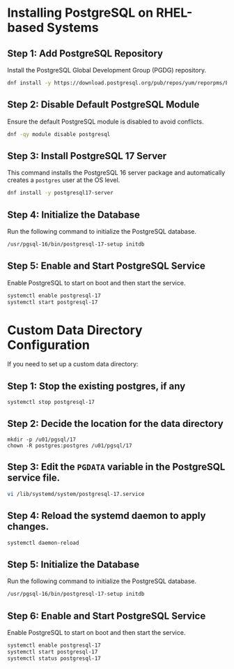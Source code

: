 # Installing PostgreSQL on RHEL-based Systems



## Step 1: Add PostgreSQL Repository
Install the PostgreSQL Global Development Group (PGDG) repository.
```sh
dnf install -y https://download.postgresql.org/pub/repos/yum/reporpms/EL-9-x86_64/pgdg-redhat-repo-latest.noarch.rpm
```

## Step 2: Disable Default PostgreSQL Module
Ensure the default PostgreSQL module is disabled to avoid conflicts.
```sh
dnf -qy module disable postgresql
```

## Step 3: Install PostgreSQL 17 Server
This command installs the PostgreSQL 16 server package and automatically creates a `postgres` user at the OS level.
```sh
dnf install -y postgresql17-server
```

## Step 4: Initialize the Database
Run the following command to initialize the PostgreSQL database.
```sh
/usr/pgsql-16/bin/postgresql-17-setup initdb
```

## Step 5: Enable and Start PostgreSQL Service
Enable PostgreSQL to start on boot and then start the service.
```sh
systemctl enable postgresql-17
systemctl start postgresql-17
```

# Custom Data Directory Configuration
If you need to set up a custom data directory:
## Step 1: Stop the existing postgres, if any
```
systemctl stop postgresql-17
```
## Step 2: Decide the location for the data directory
```
mkdir -p /u01/pgsql/17
chown -R postgres:postgres /u01/pgsql/17
```

## Step 3: Edit the `PGDATA` variable in the PostgreSQL service file.
```sh
vi /lib/systemd/system/postgresql-17.service
```

## Step 4: Reload the systemd daemon to apply changes.
```sh
systemctl daemon-reload
```

## Step 5: Initialize the Database
Run the following command to initialize the PostgreSQL database.
```sh
/usr/pgsql-16/bin/postgresql-17-setup initdb
```

## Step 6: Enable and Start PostgreSQL Service
Enable PostgreSQL to start on boot and then start the service.
```sh
systemctl enable postgresql-17
systemctl start postgresql-17
systemctl status postgresql-17
```

